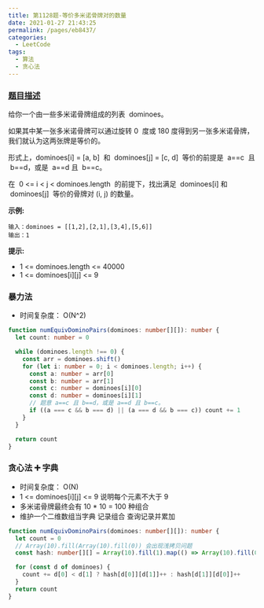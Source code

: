 ```yaml
---
title: 第1128题-等价多米诺骨牌对的数量
date: 2021-01-27 21:43:25
permalink: /pages/eb8437/
categories:
  - LeetCode
tags:
  - 算法
  - 贪心法
---
```


### [题目描述](https://leetcode-cn.com/problems/number-of-equivalent-domino-pairs/solution/)

给你一个由一些多米诺骨牌组成的列表  <span class="span-shadow">dominoes</span>。

如果其中某一张多米诺骨牌可以通过旋转 <span class="span-shadow">0</span>  度或 <span class="span-shadow">180</span> 度得到另一张多米诺骨牌，我们就认为这两张牌是等价的。

形式上，<span class="span-shadow">dominoes[i] = [a, b]</span>  和  <span class="span-shadow">dominoes[j] = [c, d]</span>  等价的前提是  <span class="span-shadow">a==c</span>  且  <span class="span-shadow">b==d</span>，或是  <span class="span-shadow">a==d</span> 且  <span class="span-shadow">b==c</span>。

在  <span class="span-shadow">0 <= i < j < dominoes.length</span>  的前提下，找出满足  <span class="span-shadow">dominoes[i]</span> 和  <span class="span-shadow">dominoes[j]</span>  等价的骨牌对 <span class="span-shadow">(i, j)</span> 的数量。

<!-- more -->

**示例:**

```
输入：dominoes = [[1,2],[2,1],[3,4],[5,6]]
输出：1
```

**提示:**

- <span class="span-shadow">1 <= dominoes.length <= 40000</span>
- <span class="span-shadow">1 <= dominoes[i][j] <= 9</span>

### 暴力法

- 时间复杂度： O(N^2)



```TypeScript
function numEquivDominoPairs(dominoes: number[][]): number {
  let count: number = 0

  while (dominoes.length !== 0) {
    const arr = dominoes.shift()
    for (let i: number = 0; i < dominoes.length; i++) {
      const a: number = arr[0]
      const b: number = arr[1]
      const c: number = dominoes[i][0]
      const d: number = dominoes[i][1]
      // 题意 a==c 且 b==d，或是 a==d 且 b==c。
      if ((a === c && b === d) || (a === d && b === c)) count += 1
    }
  }

  return count
}
```

### 贪心法 ➕ 字典

- 时间复杂度： O(N)
- 1 <= dominoes[i][j] <= 9 说明每个元素不大于 9
- 多米诺骨牌最终会有 10 \* 10 = 100 种组合
- 维护一个二维数组当字典 记录组合 查询记录并累加



```TypeScript
function numEquivDominoPairs(dominoes: number[][]): number {
  let count = 0
  // Array(10).fill(Array(10).fill(0)) 会出现浅拷贝问题
  const hash: number[][] = Array(10).fill(1).map(() => Array(10).fill(0))

  for (const d of dominoes) {
    count += d[0] < d[1] ? hash[d[0]][d[1]]++ : hash[d[1]][d[0]]++
  }
  return count
}

```
